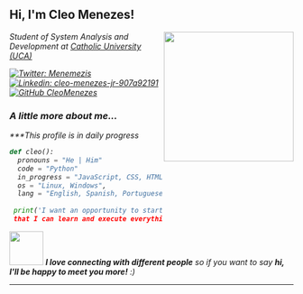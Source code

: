 <h2> Hi, I'm Cleo Menezes!</h2>
<img align='right' src="https://media.giphy.com/media/ieyl9zmCjO4b4t6qoY/giphy.gif" width="230">
<p><em>Student of System Analysis and Development at <a href="https://www.uca.edu.br">Catholic University (UCA)

[![Twitter: Menemezis](https://img.shields.io/twitter/follow/Menemezis?style=social)](https://twitter.com/Menemezis)
[![Linkedin: cleo-menezes-jr-907a92191](https://img.shields.io/badge/-cleomenezesjr-blue?style=flat-square&logo=Linkedin&logoColor=white&link=https://www.linkedin.com/in/cleo-menezes-jr-907a92191/)](https://www.linkedin.com/in/cleo-menezes-jr-907a92191/)
[![GitHub CleoMenezes](https://img.shields.io/github/followers/CleoMenezes?label=follow&style=social)](https://github.com/CleoMenezes)


### A little more about me...  
***This profile is in daily progress

```python
def cleo():
  pronouns = "He | Him"
  code = "Python"
  in_progress = "JavaScript, CSS, HTML"
  os = "Linux, Windows",
  lang = "English, Spanish, Portuguese"
  
 print('I want an opportunity to start in the field and be able to show
 that I can learn and execute everything that is proposed to me.')
```

<img src="https://media.giphy.com/media/LnQjpWaON8nhr21vNW/giphy.gif" width="60"> <em><b>I love connecting with different people</b> so if you want to say <b>hi, I'll be happy to meet you more!</b> :)</em>

---
